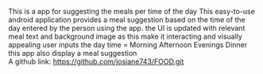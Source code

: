 This is a app for suggesting the meals per time of the day
This easy-to-use android application provides a meal suggestion based on the time of the day entered by the person using the app. 
the UI is updated with relevant meal text and background image as this make it interacting and visually appealing
user inputs the day time = Morning
                           Afternoon
                           Evenings
                           Dinner
this app also display a meal suggestion        
A github link: https://github.com/josiane743/FOOD.git
